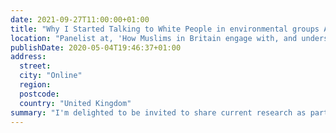 ```yaml
---
date: 2021-09-27T11:00:00+01:00
title: "Why I Started Talking to White People in environmental groups About Race"
location: "Panelist at, 'How Muslims in Britain engage with, and understand, environmental sustainability workshop'"
publishDate: 2020-05-04T19:46:37+01:00
address:
  street:
  city: "Online"
  region:
  postcode:
  country: "United Kingdom"
summary: "I'm delighted to be invited to share current research as part of this really important symposium on how Muslims in Britain engage with sustainability in the UK. In my presentation, I share some reflection that has been underway for several years now about how the environmental sector has been the site of racialised privilege, and in turn, how I think work ought to be structured in adressing this, particuarly for white privileged folks like me. [Slides can be accessed here.](https://jeremykidwell.info/slides/presentation-20210927-muslims_sustainability)"
---
```


